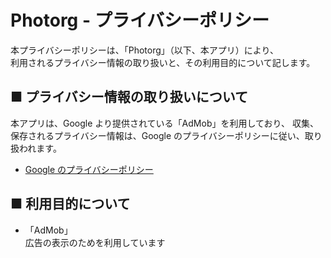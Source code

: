 # Photorg - プライバシーポリシー

本プライバシーポリシーは、「Photorg」（以下、本アプリ）により、  
利用されるプライバシー情報の取り扱いと、その利用目的について記します。

## ■ プライバシー情報の取り扱いについて

本アプリは、Google より提供されている「AdMob」を利用しており、
収集、保存されるプライバシー情報は、Google のプライバシーポリシーに従い、取り扱われます。

- [Google のプライバシーポリシー](https://policies.google.com/privacy?hl=ja)

## ■ 利用目的について

- 「AdMob」  
  広告の表示のためを利用しています
